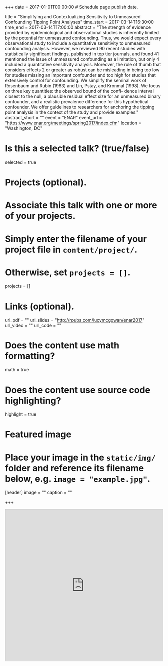 +++
date = 2017-01-01T00:00:00  # Schedule page publish date.

title = "Simplifying and Contextualizing Sensitivity to Unmeasured Confounding Tipping Point Analyses"
time_start = 2017-03-14T16:30:00
time_end = 2017-03-14T17:00:00
abstract = "The strength of evidence provided by epidemiological and observational studies is inherently limited by the potential for unmeasured confounding. Thus, we would expect every observational study to include a quantitative sensitivity to unmeasured confounding analysis. However, we reviewed 90 recent studies with statistically significant findings, published in top tier journals, and found 41 mentioned the issue of unmeasured confounding as a limitation, but only 4 included a quantitative sensitivity analysis. Moreover, the rule of thumb that considers effects 2 or greater as robust can be misleading in being too low for studies missing an important confounder and too high for studies that extensively control for confounding. We simplify the seminal work of Rosenbaum and Rubin (1983) and Lin, Pstay, and Kronmal (1998). We focus on three key quantities: the observed bound of the confi- dence interval closest to the null, a plausible residual effect size for an unmeasured binary confounder, and a realistic prevalence difference for this hypothetical confounder. We offer guidelines to researchers for anchoring the tipping point analysis in the context of the study and provide examples."
abstract_short = ""
event = "ENAR"
event_url = "https://www.enar.org/meetings/spring2017/index.cfm"
location = "Washington, DC"

# Is this a selected talk? (true/false)
selected = true

# Projects (optional).
#   Associate this talk with one or more of your projects.
#   Simply enter the filename of your project file in `content/project/`.
#   Otherwise, set `projects = []`.
projects = []

# Links (optional).
url_pdf = ""
url_slides = "http://rpubs.com/lucymcgowan/enar2017"
url_video = ""
url_code = ""


# Does the content use math formatting?
math = true

# Does the content use source code highlighting?
highlight = true

# Featured image
# Place your image in the `static/img/` folder and reference its filename below, e.g. `image = "example.jpg"`.
[header]
image = ""
caption = ""

+++

<iframe src="https://rpubs.com/lucymcgowan/enar2017" width="595" height="485" frameborder="0" marginwidth="0" marginheight="0" scrolling="no" style="border:1px solid #CCC; border-width:1px; margin-bottom:5px; max-width: 100%;" allowfullscreen> </iframe> 